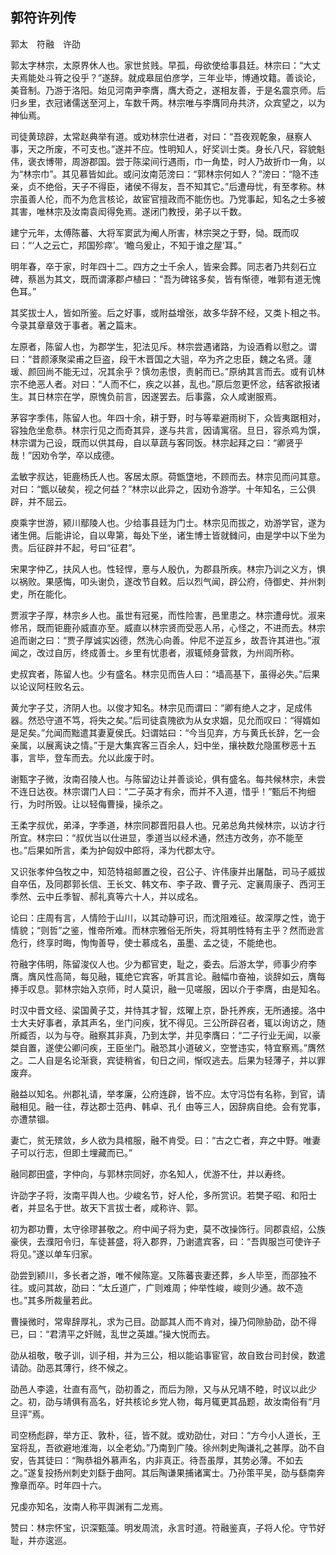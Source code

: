 ## 郭符许列传


郭太　符融　许劭

郭太字林宗，太原界休人也。家世贫贱。早孤，母欲使给事县廷。林宗曰：“大丈夫焉能处斗筲之役乎？”遂辞。就成皋屈伯彦学，三年业毕，博通坟籍。善谈论，美音制。乃游于洛阳。始见河南尹李膺，膺大奇之，遂相友善，于是名震京师。后归乡里，衣冠诸儒送至河上，车数千两。林宗唯与李膺同舟共济，众宾望之，以为神仙焉。

司徒黄琼辟，太常赵典举有道。或劝林宗仕进者，对曰：“吾夜观乾象，昼察人事，天之所废，不可支也。”遂并不应。性明知人，好奖训士类。身长八尺，容貌魁伟，褒衣博带，周游郡国。尝于陈梁间行遇雨，巾一角垫，时人乃故折巾一角，以为“林宗巾”。其见慕皆如此。或问汝南范滂曰：“郭林宗何如人？”滂曰：“隐不违亲，贞不绝俗，天子不得臣，诸侯不得友，吾不知其它。”后遭母忧，有至孝称。林宗虽善人伦，而不为危言核论，故宦官擅政而不能伤也。乃党事起，知名之士多被其害，唯林宗及汝南袁闳得免焉。遂闭门教授，弟子以千数。

建宁元年，太傅陈蕃、大将军窦武为阉人所害，林宗哭之于野，恸。既而叹曰：“‘人之云亡，邦国殄瘁’。‘瞻乌爰止，不知于谁之屋’耳。”

明年春，卒于家，时年四十二。四方之士千余人，皆来会葬。同志者乃共刻石立碑，蔡邕为其文，既而谓涿郡卢植曰：“吾为碑铭多矣，皆有惭德，唯郭有道无愧色耳。”

其奖拔士人，皆如所鉴。后之好事，或附益增张，故多华辞不经，又类卜相之书。今录其章章效于事者。著之篇末。

左原者，陈留人也，为郡学生，犯法见斥。林宗尝遇诸路，为设酒肴以慰之。谓曰：“昔颜涿聚梁甫之巨盗，段干木晋国之大驵，卒为齐之忠臣，魏之名贤。蘧瑗、颜回尚不能无过，况其余乎？慎勿恚恨，责躬而已。”原纳其言而去。或有讥林宗不绝恶人者。对曰：“人而不仁，疾之以甚，乱也。”原后忽更怀忿，结客欲报诸生。其日林宗在学，原愧负前言，因遂罢去。后事露，众人咸谢服焉。

茅容字季伟，陈留人也。年四十余，耕于野，时与等辈避雨树下，众皆夷踞相对，容独危坐愈恭。林宗行见之而奇其异，遂与共言，因请寓宿。旦日，容杀鸡为馔，林宗谓为己设，既而以供其母，自以草蔬与客同饭。林宗起拜之曰：“卿贤乎哉！”因劝令学，卒以成德。

孟敏字叔达，钜鹿杨氏人也。客居太原。荷甑墯地，不顾而去。林宗见而问其意。对曰：“甑以破矣，视之何益？”林宗以此异之，因劝令游学。十年知名，三公俱辟，并不屈云。

庾乘字世游，颍川鄢陵人也。少给事县廷为门士。林宗见而拔之，劝游学官，遂为诸生佣。后能讲论，自以卑第，每处下坐，诸生博士皆就雠问，由是学中以下坐为贵。后征辟并不起，号曰“征君”。

宋果字仲乙，扶风人也。性轻悍，憙与人殷仇，为郡县所疾。林宗乃训之义方，惧以祸败。果感悔，叩头谢负，遂改节自敕。后以烈气闻，辟公府，侍御史、并州刺史，所在能化。

贾淑字子厚，林宗乡人也。虽世有冠冕，而性险害，邑里患之。林宗遭母忧。淑来修吊，既而钜鹿孙威直亦至。威直以林宗贤而受恶人吊，心怪之，不进而去。林宗追而谢之曰：“贾子厚诚实凶德，然洗心向善。仲尼不逆互乡，故吾许其进也。”淑闻之，改过自厉，终成善士。乡里有忧患者，淑辄倾身营救，为州闾所称。

史叔宾者，陈留人也。少有盛名。林宗见而告人曰：“墙高基下，虽得必失。”后果以论议阿枉败名云。

黄允字子艾，济阴人也。以俊才知名。林宗见而谓曰：“卿有绝人之才，足成伟器。然恐守道不笃，将失之矣。”后司徒袁隗欲为从女求姻，见允而叹曰：“得婿如是足矣。”允闻而黜遣其妻夏侯氏。妇谓姑曰：“今当见弃，方与黄氏长辞，乞一会亲属，以展离诀之情。”于是大集宾客三百余人，妇中坐，攘袂数允隐匿秽恶十五事，言毕，登车而去。允以此废于时。

谢甄字子微，汝南召陵人也。与陈留边让并善谈论，俱有盛名。每共候林宗，未尝不连日达夜。林宗谓门人曰：“二子英才有余，而并不入道，惜乎！”甄后不拘细行，为时所毁。让以轻侮曹操，操杀之。

王柔字叔优，弟泽，字季道，林宗同郡晋阳县人也。兄弟总角共候林宗，以访才行所宜。林宗曰：“叔优当以仕进显，季道当以经术通，然违方改务，亦不能至也。”后果如所言，柔为护匈奴中郎将，泽为代郡太守。

又识张孝仲刍牧之中，知范特祖邮置之役，召公子、许伟康并出屠酤，司马子威拔自卒伍，及同郡郭长信、王长文、韩文布、李子政、曹子元、定襄周康子、西河王季然、云中丘季智、郝礼真等六十人，并以成名。

论曰：庄周有言，人情险于山川，以其动静可识，而沈阻难征。故深厚之性，诡于情貌；“则哲”之鉴，惟帝所难。而林宗雅俗无所失，将其明性特有主乎？然而逊言危行，终享时晦，恂恂善导，使士慕成名，虽墨、孟之徒，不能绝也。

符融字伟明，陈留浚仪人也。少为都官吏，耻之，委去。后游太学，师事少府李膺。膺风性高简，每见融，辄绝它宾客，听其言论。融幅巾奋袖，谈辞如云，膺每捧手叹息。郭林宗始入京师，时人莫识，融一见嗟服，因以介于李膺，由是知名。

时汉中晋文经、梁国黄子艾，并恃其才智，炫曜上京，卧托养疾，无所通接。洛中士大夫好事者，承其声名，坐门问疾，犹不得见。三公所辟召者，辄以询访之，随所臧否，以为与夺。融察其非真，乃到太学，并见李膺曰：“二子行业无闻，以豪桀自置，遂使公卿问疾，王臣坐门。融恐其小道破义，空誉违实，特宜察焉。”膺然之。二人自是名论渐衰，宾徒稍省，旬日之间，惭叹逃去。后果为轻薄子，并以罪废弃。

融益以知名。州郡礼请，举孝廉，公府连辟，皆不应。太守冯岱有名称，到官，请融相见。融一往，荐达郡士范冉、韩卓、孔亻由等三人，因辞病自绝。会有党事，亦遭禁锢。

妻亡，贫无殡敛，乡人欲为具棺服，融不肯受。曰：“古之亡者，弃之中野。唯妻子可以行志，但即土埋藏而已。”

融同郡田盛，字仲向，与郭林宗同好，亦名知人，优游不仕，并以寿终。

许劭字子将，汝南平舆人也。少峻名节，好人伦，多所赏识。若樊子昭、和阳士者，并显名于世。故天下言拔士者，咸称许、郭。

初为郡功曹，太守徐璆甚敬之。府中闻子将为吏，莫不改操饰行。同郡袁绍，公族豪侠，去濮阳令归，车徒甚盛，将入郡界，乃谢遣宾客，曰：“吾舆服岂可使许子将见。”遂以单车归家。

劭尝到颍川，多长者之游，唯不候陈寔。又陈蕃丧妻还葬，乡人毕至，而邵独不往。或问其故，劭曰：“太丘道广，广则难周；仲举性峻，峻则少通。故不造也。”其多所裁量若此。

曹操微时，常卑辞厚礼，求为己目。劭鄙其人而不肯对，操乃伺隙胁劭，劭不得已，曰：“君清平之奸贼，乱世之英雄。”操大悦而去。

劭从祖敬，敬子训，训子相，并为三公，相以能谄事宦官，故自致台司封侯，数遣请劭。劭恶其薄行，终不候之。

劭邑人李逵，壮直有高气，劭初善之，而后为隙，又与从兄靖不睦，时议以此少之。初，劭与靖俱有高名，好共核论乡党人物，每月辄更其品题，故汝南俗有“月旦评”焉。

司空杨彪辟，举方正、敦朴，征，皆不就。或劝劭仕，对曰：“方今小人道长，王室将乱，吾欲避地淮海，以全老幼。”乃南到广陵。徐州刺史陶谦礼之甚厚。劭不自安，告其徒曰：“陶恭祖外慕声名，内非真正。待吾虽厚，其势必薄。不如去之。”遂复投扬州刺史刘繇于曲阿。其后陶谦果捕诸寓士。乃孙策平吴，劭与繇南奔豫章而卒。时年四十六。

兄虔亦知名，汝南人称平舆渊有二龙焉。

赞曰：林宗怀宝，识深甄藻。明发周流，永言时道。符融鉴真，子将人伦。守节好耻，并亦逡巡。

